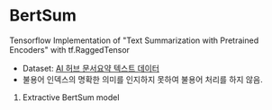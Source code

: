 # BertSum
Tensorflow Implementation of "Text Summarization with Pretrained Encoders" with tf.RaggedTensor

- Dataset: <a href="https://aihub.or.kr/aidata/8054" target="_blank"> AI 허브 문서요약 텍스트 데이터 </a>
- 불용어 인덱스의 명확한 의미를 인지하지 못하여 불용어 처리를 하지 않음.

1. Extractive BertSum model

